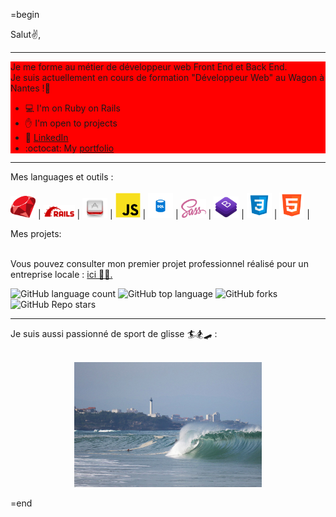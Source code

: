 =begin

Salut✌️,

<hr>
<div style="background-color: red!important">
Je me forme au métier de développeur web Front End et Back End.<br>
Je suis actuellement en cours de formation "Développeur Web" au Wagon à Nantes !🚋

- 💻 I'm on Ruby on Rails
- ✋ I'm open to projects
- 👤 [LinkedIn](https://www.linkedin.com/in/lucas-vittaz/)
- :octocat: My [portfolio](WIP)  
</div>
<hr>

Mes languages et outils : <br><br>
<img src="https://github.com/Lucas-vittaz/Lucas-Vittaz/blob/main/img/ruby.png" alt="ruby" width="40"/> | <img src="https://github.com/Lucas-vittaz/Lucas-Vittaz/blob/main/img/rails.png" alt="ROR" width="50"/> | <img src="https://github.com/Lucas-vittaz/Lucas-Vittaz/blob/main/img/motion.png" alt="Ruby-Motion " width="40"/> | <img src="https://github.com/Lucas-vittaz/Lucas-Vittaz/blob/main/img/js-icon.png" alt="Javascript" width="40"/> | <img src="https://github.com/Lucas-vittaz/Lucas-Vittaz/blob/main/img/sql.png" alt="SQL" width="40"/> | <img src="https://github.com/Lucas-vittaz/Lucas-Vittaz/blob/main/img/sass.png" alt="SCSS" width="40"/> | <img src="https://github.com/Lucas-vittaz/Lucas-Vittaz/blob/main/img/bootstrap.png" alt="Bootstrap" width="40"/> | <img src="https://github.com/Lucas-vittaz/Lucas-Vittaz/blob/main/img/css.png" alt="CSS" width="40"/> | <img src="https://github.com/Lucas-vittaz/Lucas-Vittaz/blob/main/img/html.png" alt="HTML" width="40"/> |

Mes projets: <br><br>

Vous pouvez consulter mon premier projet professionnel réalisé pour un entreprise locale : <a href="https://www.jardica.net/">ici 👨‍💻.</a><br>

![GitHub language count](https://img.shields.io/github/languages/count/Lucas-vittaz/jardi)
![GitHub top language](https://img.shields.io/github/languages/top/Lucas-vittaz/jardi?color=yellow)
![GitHub forks](https://img.shields.io/github/forks/Lucas-vittaz/jardi?style=social)
![GitHub Repo stars](https://img.shields.io/github/stars/Lucas-vittaz/jardi?style=social)


<hr>

Je suis aussi passionné de sport de glisse 🏄‍🏂🛹 : <br><br>

<p align="center"> <img src="https://github.com/Lucas-vittaz/Lucas-Vittaz/blob/main/img/cover.jpg" alt="drawing" width="300"/> </p>
<!-- ![Cover](https://github.com/Lucas-vittaz/Lucas-Vittaz/blob/main/img/cover.jpg) -->
<!-- ![Ruby](https://github.com/Lucas-vittaz/Lucas-Vittaz/blob/main/img/ruby.png) -->

=end
